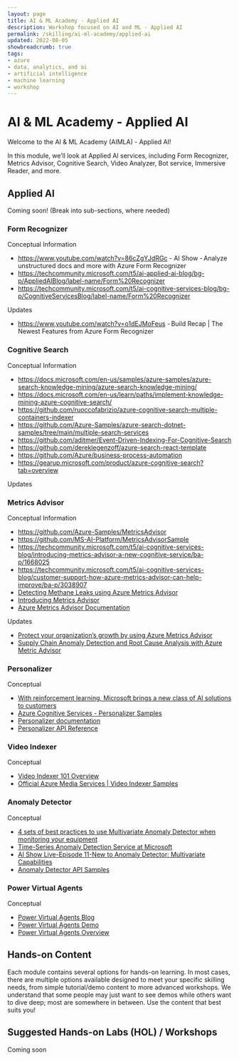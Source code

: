 ```yaml
---
layout: page
title: AI & ML Academy - Applied AI
description: Workshop focused on AI and ML - Applied AI
permalink: /skilling/ai-ml-academy/applied-ai
updated: 2022-08-05
showbreadcrumb: true
tags: 
- azure
- data, analytics, and ai
- artificial intelligence
- machine learning
- workshop
---
```


# AI & ML Academy - Applied AI

Welcome to the AI & ML Academy (AIMLA) - Applied AI!

In this module, we’ll look at Applied AI services, including Form Recognizer, Metrics Advisor, Cognitive Search, Video Analyzer, Bot service, Immersive Reader, and more.

## Applied AI

Coming soon! (Break into sub-sections, where needed)

### Form Recognizer 

Conceptual Information

* https://www.youtube.com/watch?v=86cZgYJdRGc - AI Show - Analyze unstructured docs and more with Azure Form Recognizer
* https://techcommunity.microsoft.com/t5/ai-applied-ai-blog/bg-p/AppliedAIBlog/label-name/Form%20Recognizer
* https://techcommunity.microsoft.com/t5/ai-cognitive-services-blog/bg-p/CognitiveServicesBlog/label-name/Form%20Recognizer

Updates 

* https://www.youtube.com/watch?v=o1dEJMoFeus - Build Recap | The Newest Features from Azure Form Recognizer

### Cognitive Search 

Conceptual Information

* https://docs.microsoft.com/en-us/samples/azure-samples/azure-search-knowledge-mining/azure-search-knowledge-mining/
* https://docs.microsoft.com/en-us/learn/paths/implement-knowledge-mining-azure-cognitive-search/
* https://github.com/ruoccofabrizio/azure-cognitive-search-multiple-containers-indexer
* https://github.com/Azure-Samples/azure-search-dotnet-samples/tree/main/multiple-search-services
* https://github.com/aditmer/Event-Driven-Indexing-For-Cognitive-Search
* https://github.com/dereklegenzoff/azure-search-react-template
* https://github.com/Azure/business-process-automation
* https://gearup.microsoft.com/product/azure-cognitive-search?tab=overview

Updates


### Metrics Advisor

Conceptual Information

* https://github.com/Azure-Samples/MetricsAdvisor
* https://github.com/MS-AI-Platform/MetricsAdvisorSample
* https://techcommunity.microsoft.com/t5/ai-cognitive-services-blog/introducing-metrics-advisor-a-new-cognitive-service/ba-p/1668025
* https://techcommunity.microsoft.com/t5/ai-cognitive-services-blog/customer-support-how-azure-metrics-advisor-can-help-improve/ba-p/3038907
* [Detecting Methane Leaks using Azure Metrics Advisor](https://techcommunity.microsoft.com/t5/ai-cognitive-services-blog/detecting-methane-leaks-using-azure-metrics-advisor/ba-p/3254005)
* [Introducing Metrics Advisor](https://www.youtube.com/watch?v=0Y26cJqZMIM)
* [Azure Metrics Advisor Documentation](https://docs.microsoft.com/en-us/azure/applied-ai-services/metrics-advisor/)

Updates

* [Protect your organization’s growth by using Azure Metrics Advisor](https://techcommunity.microsoft.com/t5/ai-cognitive-services-blog/protect-your-organization-s-growth-by-using-azure-metrics/ba-p/2564682)
* [Supply Chain Anomaly Detection and Root Cause Analysis with Azure Metric Advisor](https://techcommunity.microsoft.com/t5/ai-cognitive-services-blog/supply-chain-anomaly-detection-and-root-cause-analysis-with/ba-p/2871920)

### Personalizer

Conceptual 

* [With reinforcement learning, Microsoft brings a new class of AI solutions to customers](https://blogs.microsoft.com/ai/reinforcement-learning/)
* [Azure Cognitive Services - Personalizer Samples](https://github.com/Azure-Samples/cognitive-services-personalizer-samples)
* [Personalizer documentation](https://docs.microsoft.com/en-us/azure/cognitive-services/personalizer/)
* [Personalizer API Reference](https://westus2.dev.cognitive.microsoft.com/docs/services/personalizer-api/operations/Rank)


### Video Indexer

Conceptual

* [Video Indexer 101 Overview ](https://microsofteur.sharepoint.com/:p:/r/teams/VideoIndexer-Fieldenablement/_layouts/15/Doc.aspx?sourcedoc=%7B75F0BD14-23E3-4BFF-A3F4-2D87AF41C682%7D&file=Video%20Indexer%20101%20overview.pptx&action=edit&mobileredirect=true&share=IQEUvfB14yP_S6P0LYevQcaCAdJcxUBz7nH4mrKVCl4z-rQ&cid=caff4f28-2e35-458a-8d42-e5c1a4bcdb7a)
* [Official Azure Media Services | Video Indexer Samples](https://github.com/Azure-Samples/media-services-video-indexer)


### Anomaly Detector 

Conceptual

* [4 sets of best practices to use Multivariate Anomaly Detector when monitoring your equipment](https://techcommunity.microsoft.com/t5/ai-cognitive-services-blog/4-sets-of-best-practices-to-use-multivariate-anomaly-detector/ba-p/3490848)
* [Time-Series Anomaly Detection Service at Microsoft](https://www.youtube.com/watch?v=ERTaAnwCarM)
* [AI Show Live-Episode 11-New to Anomaly Detector: Multivariate Capabilities](https://www.youtube.com/watch?v=FwuI02edclQ)
* [Anomaly Detector API Samples](https://github.com/Azure-Samples/AnomalyDetector)



### Power Virtual Agents 

Conceptual 

* [Power Virtual Agents Blog](https://powervirtualagents.microsoft.com/en-us/blog/)
* [Power Virtual Agents Demo](https://powervirtualagents.microsoft.com/en-us/demo/)
* [Power Virtual Agents Overview](https://docs.microsoft.com/en-us/power-virtual-agents/fundamentals-what-is-power-virtual-agents)

## Hands-on Content

Each module contains several options for hands-on learning. In most cases, there are multiple options available designed to meet your specific skilling needs, from simple tutorial/demo content to more advanced workshops. We understand that some people may just want to see demos while others want to dive deep; most are somewhere in between. Use the content that best suits you!

## Suggested Hands-on Labs (HOL) / Workshops

Coming soon

